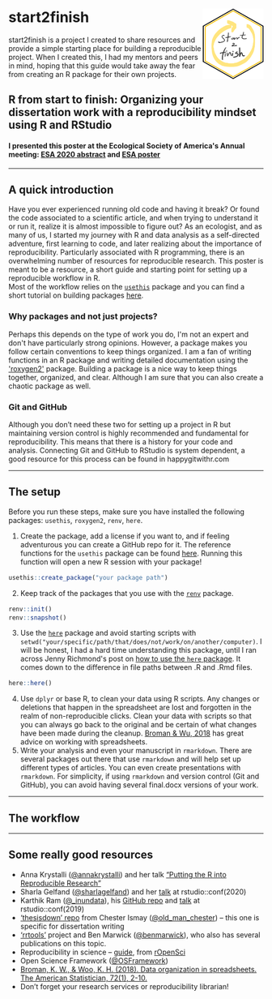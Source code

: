 
# start2finish <img src="images/start2finish.png" align="right" height="139" />

start2finish is a project I created to share resources and provide a simple starting place for building a reproducible project.
When I created this, I had my mentors and peers in mind, hoping that this guide would take away the fear from creating an R package for their own projects.  

## R from start to finish: Organizing your dissertation work with a reproducibility mindset using R and RStudio
#### I presented this poster at the Ecological Society of America's Annual meeting: [ESA 2020 abstract](https://eco.confex.com/eco/2020/meetingapp.cgi/Paper/86703) and [ESA poster](https://javirudolph.github.io/start2finish/images/rudolph_repro_poster_esa2020.pdf)

---
## A quick introduction  
Have you ever experienced running old code and having it break? Or found the code associated to a scientific article, and when trying to understand it or run it, realize it is almost impossible to figure out? 
As an ecologist, and as many of us, I started my journey with R and data analysis as a self-directed adventure, first learning to code, and later realizing about the importance of reproducibility. Particularly associated with R programming, there is an overwhelming number of resources for reproducible research. This poster is meant to be a resource, a short guide and starting point for setting up a reproducible workflow in R.  
Most of the workflow relies on the [`usethis`](https://usethis.r-lib.org/) package and you can find a short tutorial on building packages [here](https://javirudolph.github.io/RLadies-Gainesville-FL/20190429-Rudolph-packages/apr29presentation.html#1).

### Why packages and not just projects?  
Perhaps this depends on the type of work you do, I'm not an expert and don't have particularly strong opinions. However, a package makes you follow certain conventions to keep things organized. I am a fan of writing functions in an R package and writing detailed documentation using the ['roxygen2'](https://roxygen2.r-lib.org/) package. Building a package is a nice way to keep things together, organized, and clear. Although I am sure that you can also create a chaotic package as well. 

### Git and GitHub
Although you don’t need these two for setting up a project in R but maintaining version control is highly recommended and fundamental for reproducibility. This means that there is a history for your code and analysis. Connecting Git and GitHub to RStudio is system dependent, a good resource for this process can be found in happygitwithr.com 


---
## The setup  
Before you run these steps, make sure you have installed the following packages: `usethis`, `roxygen2`, `renv`, `here`. 
1. Create the package, add a license if you want to, and if feeling adventurous you can create a GitHub repo for it. The reference functions for the `usethis` package can be found [here](https://usethis.r-lib.org/reference/index.html). Running this function will open a new R session with your package! 
```r
usethis::create_package("your package path")
```
2. Keep track of the packages that you use with the [`renv`](https://rstudio.github.io/renv/articles/renv.html) package. 
```r
renv::init()
renv::snapshot()
```
3. Use the [`here`](https://here.r-lib.org/) package and avoid starting scripts with `setwd("your/specific/path/that/does/not/work/on/another/computer)`. I will be honest, I had a hard time understanding this package, until I ran across Jenny Richmond's post on [how to use the `here` package](http://jenrichmond.rbind.io/post/how-to-use-the-here-package/). It comes down to the difference in file paths between .R and .Rmd files.
```r
here::here()
```
4. Use `dplyr` or base R, to clean your data using R scripts. Any changes or deletions that happen in the spreadsheet are lost and forgotten in the realm of non-reproducible clicks. Clean your data with scripts so that you can always go back to the original and be certain of what changes have been made during the cleanup. [Broman & Wu, 2018](https://www.tandfonline.com/doi/full/10.1080/00031305.2017.1375989) has great advice on working with spreadsheets.  
5. Write your analysis and even your manuscript in `rmarkdown`. There are several packages out there that use `rmarkdown` and will help set up different types of articles. You can even create presentations with `rmarkdown`. For simplicity, if using `rmarkdown` and version control (Git and GitHub), you can avoid having several final.docx versions of your work.  


---
## The workflow

---
## Some really good resources
* Anna Krystalli ([@annakrystalli](https://twitter.com/annakrystalli)) and her talk [“Putting the R into Reproducible Research”](https://annakrystalli.me/talks/r-in-repro-research.html#1)
* Sharla Gelfand ([@sharlagelfand](https://twitter.com/sharlagelfand)) and her [talk](https://sharla.party/talk/2020-01-01-rstudio-conf/) at rstudio::conf(2020)
* Karthik Ram ([@_inundata](https://twitter.com/_inundata)), his [GitHub repo](https://github.com/karthik/rstudio2019) and [talk](https://rstudio.com/resources/rstudioconf-2019/a-guide-to-modern-reproducible-data-science-with-r-karthik-ram/) at rstudio::conf(2019)
* [‘thesisdown’ repo](https://github.com/ismayc/thesisdown) from Chester Ismay ([@old_man_chester](https://twitter.com/old_man_chester)) – this one is specific for dissertation writing
* [‘rrtools’](https://github.com/benmarwick/rrtools) project and Ben Marwick ([@benmarwick](https://twitter.com/benmarwick)), who also has several publications on this topic.
* Reproducibility in science – [guide](https://ropensci.github.io/reproducibility-guide/), from [rOpenSci](https://ropensci.org/)
* Open Science Framework ([@OSFramework](https://twitter.com/OSFramework))
* [Broman, K. W., & Woo, K. H. (2018). Data organization in spreadsheets. The American Statistician, 72(1), 2-10.](https://www.tandfonline.com/doi/full/10.1080/00031305.2017.1375989)
* Don’t forget your research services or reproducibility librarian!

